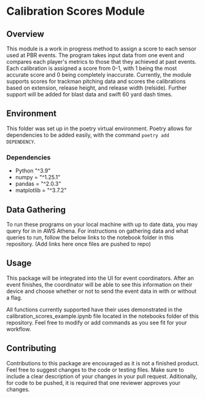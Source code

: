 # Calibration Scores Module
## Overview
This module is a work in progress method to assign a score to each sensor used at PBR events. The program takes input data from one event and compares each player's metrics to those that they achieved at past events. Each calibration is assigned a score from 0-1, with 1 being the most accurate score and 0 being completely inaccurate. Currently, the module supports scores for trackman pitching data and scores the calibrations based on extension, release height, and release width (relside). Further support will be added for blast data and swift 60 yard dash times.

## Environment
This folder was set up in the poetry virtual environment. Poetry allows for dependencies to be added easily, with the command `poetry add DEPENDENCY`.
### Dependencies
- Python "^3.9"
- numpy = "^1.25.1"
- pandas = "^2.0.3"
- matplotlib = "^3.7.2"

## Data Gathering
To run these programs on your local machine with up to date data, you may query for in in AWS Athena. For instructions on gathering data and what queries to run, follow the below links to the notebook folder in this repository.
(Add links here once files are pushed to repo)


## Usage
This package will be integrated into the UI for event coordinators. After an event finishes, the coordinator will be able to see this information on their device and choose whether or not to send the event data in with or without a flag.

All functions currently supported have their uses demonstrated in the calibration_scores_example.ipynb file located in the notebooks folder of this repository. Feel free to modify or add commands as you see fit for your workflow.

## Contributing
Contributions to this package are encouraged as it is not a finished product. Feel free to suggest changes to the code or testing files. Make sure to include a clear description of your changes in your pull request. Aditionally, for code to be pushed, it is required that one reviewer approves your changes.
